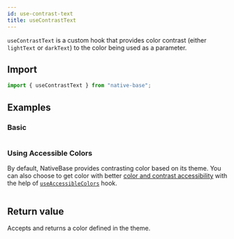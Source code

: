 ```yaml
---
id: use-contrast-text
title: useContrastText
---
```


`useContrastText` is a custom hook that provides color contrast (either `lightText` or `darkText`) to the color being used as a parameter.

## Import

```jsx
import { useContrastText } from "native-base";
```

## Examples

### Basic

```ComponentSnackPlayer path=hooks,useContrastText,Basic.tsx

```

### Using Accessible Colors

By default, NativeBase provides contrasting color based on its theme. You can also choose to get color with better [color and contrast accessibility](https://web.dev/color-and-contrast-accessibility/) with the help of [`useAccessibleColors`](use-accessible-colors) hook.

```ComponentSnackPlayer path=hooks,useAccessibleColors,Basic.tsx

```

## Return value

Accepts and returns a color defined in the theme.
